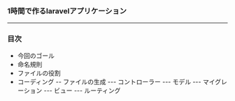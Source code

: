 ### 1時間で作るlaravelアプリケーション

---

### 目次

- 今回のゴール
- 命名規則
- ファイルの役割
- コーディング
-- ファイルの生成
--- コントローラー
--- モデル
--- マイグレーション
--- ビュー
--- ルーティング
